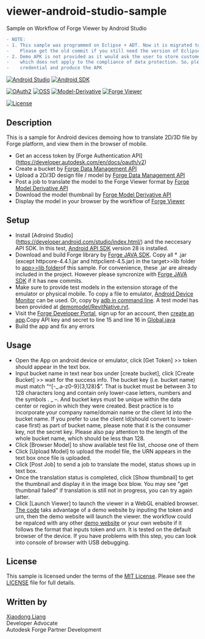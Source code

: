 # viewer-android-studio-sample
Sample on Workflow of Forge Viewer by Android Studio
```diff
- NOTE: 
- 1. This sample was programmed on Eclipse + ADT. Now it is migrated to Android Studio
-    Please get the old commit if you still need the version of Eclipse + ADT.
- 2. Demo APK is not provided as it would ask the user to store customer's model in the author's bucket of Forge
-    which does not apply to the compliance of data protection. So，please build the sample with your own 
-    credential and produce the APK 
```

[![Android Studio](https://img.shields.io/badge/Android%20Studio-3.0.1-green.svg)](https://developer.android.com/studio/index.html/)
[![Android SDK](https://img.shields.io/badge/Android%20SDK-27-red.svg)](https://developer.android.com/sdk/download.html)

[![OAuth2](https://img.shields.io/badge/OAuth2-v1-green.svg)](http://developer.autodesk.com/)
[![OSS](https://img.shields.io/badge/OSS-v2-green.svg)](https://developer.autodesk.com/en/docs/data/v2/)
[![Model-Derivative](https://img.shields.io/badge/Model%20Derivative-v2-green.svg)](http://developer.autodesk.com/)
[![Forge Viewer](https://img.shields.io/badge/Forge%20Viewer-3.3-yellow.svg)](https://developer.autodesk.com/en/docs/viewer/v2/)

[![License](http://img.shields.io/:license-mit-blue.svg)](http://opensource.org/licenses/MIT)


## Description

This is a sample for Android devices demoing how to translate 2D/3D file by Forge platform, and view them in the browser of mobile.

* Get an access token by [Forge Authentication API] (https://developer.autodesk.com/en/docs/oauth/v2)
* Create a bucket by [Forge Data Management API](https://developer.autodesk.com/en/docs/data/v2)
* Upload a 2D/3D design file / model by [Forge Data Management API](https://developer.autodesk.com/en/docs/data/v2)
* Post a job to translate the model to the Forge Viewer format by [Forge Model Derivative API](https://developer.autodesk.com/en/docs/model-derivative/v2)
* Download the model thumbnail by [Forge Model Derivative API](https://developer.autodesk.com/en/docs/model-derivative/v2)
* Display the model in your browser by the workflow of [Forge Viewer](https://developer.autodesk.com/en/docs/viewer/v2/)

## Setup

* Install [Adroind Studio] (https://developer.android.com/studio/index.html/) and the neccesary API SDK. In this test, [Android API SDK](https://developer.android.com/sdk/download.html) version 28 is installed. 
* Download and build Forge library by [Forge JAVA SDK](https://github.com/Autodesk-Forge/forge-api-java-client). Copy all *    .jar (except httpcore-4.4.1.jar and httpclient-4.5.jar) in the target>>lib folder to [app>>lib folder](app/libs)of this sample. For convenience, these .jar are already included in the project. However please syncronize with [Forge JAVA SDK](https://github.com/Autodesk-Forge/forge-api-java-client) if it has new commits.
* Make sure to provide test models in the extension storage of the emulator or physical mobile. To copy a file to emulator, [Android Device Monitor](https://developer.android.com/studio/profile/monitor.html) can be used. Or, copy by [adb in command line](https://stackoverflow.com/questions/30434451/how-to-push-files-to-an-emulator-instance-using-android-studio). A test model has been provided at [demomodel/RevitNative.rvt](demomodel/RevitNative.rvt).  
* Visit the [Forge Developer Portal](https://developer.autodesk.com), sign up for an account, then [create an app](https://developer.autodesk.com/myapps/create).Copy API key and secret to line 15 and line 16 in [Global.java](app/src/main/java/com/autodesk/forge/forgeviewer_android_sample/Global.java)
* Build the app and fix any errors 

## Usage
* Open the App on android device or emulator, click [Get Token] >> token should appear in the text box.
* Input bucket name in text near box under [create bucket], click [Create Bucket] >> wait for the success info. The bucket key (i.e. bucket name) must match “^[-_.a-z0-9]{3,128}$”. That is bucket must be between 3 to 128 characters long and contain only lower-case letters, numbers and the symbols . _ –.  And bucket keys must be unique within the data center or region in which they were created. Best practice is to incorporate your company name/domain name or the client Id into the bucket name. If you prefer to use the client Id(should convert to lower-case first) as part of bucket name, please note that it is the consumer key, not the secret key.  Please also pay attention to the length of the whole bucket name, which should be less than 128.
* Click [Browser Model] to show available test file list, choose one of them
* Click [Upload Model] to upload the model file, the URN appears in the text box  once file is uploaded.
* Click [Post Job] to send a job to translate the model, status shows up in text box.
* Once the translation status is completed, click [Show thumbnail] to get the thumbnail and display it in the image box blow. You may see "get thumbnail failed" if translation is still not in progress, you can try again latter. 
* Click [Launch Viewer] to launch the viewer in a WebGL enabled browser. [The code](https://github.com/Autodesk-Forge/viewer-android-sample/blob/master/app/src/main/java/com/autodesk/forge/forgeviewer_android_sample/MainActivity.java#L160) taks advantage of a demo website by inputing the token and urn, then the demo website will launch the viewer. the workflow could be repalced with any other [demo website](https://models.autodesk.io/view.html) or your own website if it follows the format that inputs token and urn. It is tested on the default browser of the device. If you have problems with this step, you can look into console of browser with USB debugging.  

## License

This sample is licensed under the terms of the [MIT License](http://opensource.org/licenses/MIT). 
Please see the [LICENSE](LICENSE) file for full details.


## Written by 

[Xiaodong Liang](https://twitter.com/coldwood) <br />
Developer Advocate <br />
Autodesk Forge Partner Development

